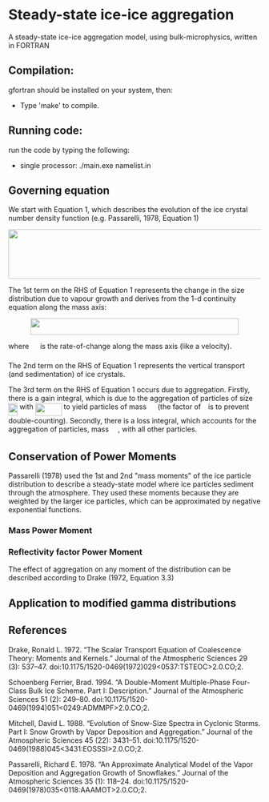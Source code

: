 # Steady-state ice-ice aggregation
A steady-state ice-ice aggregation model, using bulk-microphysics, written in FORTRAN

## Compilation:
gfortran should be installed on your system, then:

* Type 'make' to compile.

## Running code:
run the code by typing the following:

* single processor: ./main.exe namelist.in

## Governing equation

We start with Equation 1, which describes the evolution of the ice crystal number density function (e.g. Passarelli, 1978, Equation 1)

<p align="center"><img src="/tex/95a5685631ad25ba52bb418ae0ac5bf6.svg?invert_in_darkmode&sanitize=true" align=middle width=681.8630873999999pt height=98.19144225pt/></p>

The 1st term on the RHS of Equation 1 represents the change in the size distribution due to vapour growth and derives from the 1-d continuity equation along the mass axis:

<p align="center"><img src="/tex/4dfa5a3fe4b396e9ab9ac7355269a2d5.svg?invert_in_darkmode&sanitize=true" align=middle width=415.56271515pt height=33.81208709999999pt/></p>
where <img src="/tex/49f2f3f276a77f05ce894bf032b41e80.svg?invert_in_darkmode&sanitize=true" align=middle width=14.433101099999991pt height=21.95701200000001pt/> is the rate-of-change along the mass axis (like a velocity).

The 2nd term on the RHS of Equation 1 represents the vertical transport (and sedimentation) of ice crystals. 

The 3rd term on the RHS of Equation 1 occurs due to aggregation. Firstly, there is a gain integral, which is due to the aggregation of particles of size <img src="/tex/6a0d5b419381f23bef964dd9f443238f.svg?invert_in_darkmode&sanitize=true" align=middle width=18.223061999999988pt height=24.7161288pt/> with <img src="/tex/d4288477ecfc880dc7c34959e53a674d.svg?invert_in_darkmode&sanitize=true" align=middle width=52.74735344999999pt height=24.7161288pt/> to yield particles of mass <img src="/tex/0e51a2dede42189d77627c4d742822c3.svg?invert_in_darkmode&sanitize=true" align=middle width=14.433101099999991pt height=14.15524440000002pt/> (the factor of <img src="/tex/47d54de4e337a06266c0e1d22c9b417b.svg?invert_in_darkmode&sanitize=true" align=middle width=6.552545999999997pt height=27.77565449999998pt/> is to prevent double-counting). Secondly, there is a loss integral, which accounts for the aggregation of particles, mass <img src="/tex/0e51a2dede42189d77627c4d742822c3.svg?invert_in_darkmode&sanitize=true" align=middle width=14.433101099999991pt height=14.15524440000002pt/>, with all other particles.

## Conservation of Power Moments
Passarelli (1978) used the 1st and 2nd "mass moments" of the ice particle distribution to describe a steady-state model where ice particles sediment through the atmosphere. They used these moments because they are weighted by the larger ice particles, which can be approximated by negative exponential functions.

### Mass Power Moment

### Reflectivity factor Power Moment

The effect of aggregation on any moment of the distribution can be described according to Drake (1972, Equation 3.3)

## Application to modified gamma distributions


## References
Drake, Ronald L. 1972. “The Scalar Transport Equation of Coalescence Theory: Moments and Kernels.” Journal of the Atmospheric Sciences 29 (3): 537–47. doi:10.1175/1520-0469(1972)029<0537:TSTEOC>2.0.CO;2.

Schoenberg Ferrier, Brad. 1994. “A Double-Moment Multiple-Phase Four-Class Bulk Ice Scheme. Part I: Description.” Journal of the Atmospheric Sciences 51 (2): 249–80. doi:10.1175/1520-0469(1994)051<0249:ADMMPF>2.0.CO;2.

Mitchell, David L. 1988. “Evolution of Snow-Size Spectra in Cyclonic Storms. Part I: Snow Growth by Vapor Deposition and Aggregation.” Journal of the Atmospheric Sciences 45 (22): 3431–51. doi:10.1175/1520-0469(1988)045<3431:EOSSSI>2.0.CO;2.

Passarelli, Richard E. 1978. “An Approximate Analytical Model of the Vapor Deposition and Aggregation Growth of Snowflakes.” Journal of the Atmospheric Sciences 35 (1): 118–24. doi:10.1175/1520-0469(1978)035<0118:AAAMOT>2.0.CO;2.



